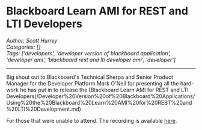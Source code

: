 # Blackboard Learn AMI for REST and LTI Developers
*Author: Scott Hurrey*  
*Categories: []*  
*Tags: ['developers', 'developer version of blackboard application', 'developer ami', 'blackboard rest and lti developer ami', 'developer']*  
<hr />
Big shout out to Blackboard's Technical Sherpa and Senior Product Manager for
the Developer Platform Mark
O'Neil for presenting all the
hard-work he has put in to release the [Blackboard Learn AMI for REST and LTI
Developers(/Developer%20Version%20of%20Blackboard%20Applications/Using%20the%20Blackboard%20Learn%20AMI%20for%20REST%20and%20LTI%20Development.md)

For those that were unable
to attend. The recording is available [here](https://us.bbcollab.com/collab/ui/session/playback/load/7c3ea1228907414485189798e7e36fd9).

